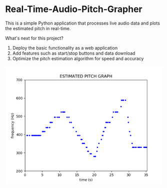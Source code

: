 # Real-Time-Audio-Pitch-Grapher

This is a simple Python application that processes live audio data and plots the estimated pitch in real-time.

What's next for this project?
1) Deploy the basic functionality as a web application
2) Add features such as start/stop buttons and data download
3) Optimize the pitch estimation algorithm for speed and accuracy

![Screenshot](https://github.com/justinbrinkman/Real-Time-Audio-Pitch-Grapher/blob/master/Figure_2.png)


